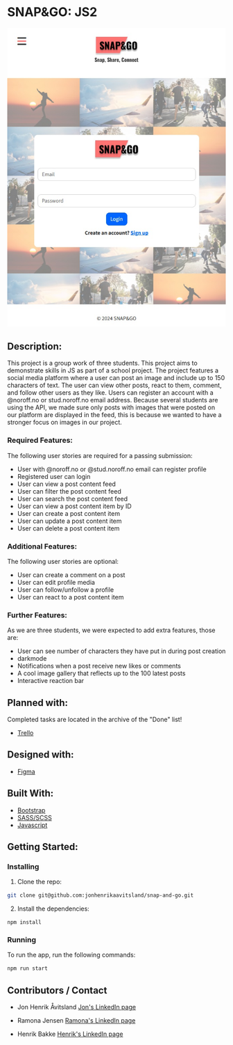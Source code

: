 # SNAP&GO: JS2

![image](./src/assets/images/screenshot.jpg)

## Description:

This project is a group work of three students. This project aims to demonstrate skills in JS as part of a school project. The project features a social media platform where a user can post an image and include up to 150 characters of text. The user can view other posts, react to them, comment, and follow other users as they like. Users can register an account with a @noroff.no or stud.noroff.no email address. Because several students are using the API, we made sure only posts with images that were posted on our platform are displayed in the feed, this is because we wanted to have a stronger focus on images in our project. 

### Required Features:
The following user stories are required for a passing submission:

- User with @noroff.no or @stud.noroff.no email can register profile
- Registered user can login
- User can view a post content feed
- User can filter the post content feed
- User can search the post content feed
- User can view a post content item by ID
- User can create a post content item
- User can update a post content item
- User can delete a post content item

### Additional Features:
The following user stories are optional:

- User can create a comment on a post
- User can edit profile media
- User can follow/unfollow a profile
- User can react to a post content item

### Further Features:
As we are three students, we were expected to add extra features, those are:

- User can see number of characters they have put in during post creation
- darkmode
- Notifications when a post receive new likes or comments
- A cool image gallery that reflects up to the 100 latest posts
- Interactive reaction bar

## Planned with:
Completed tasks are located in the archive of the "Done" list!
- [Trello](https://trello.com/invite/b/0DpUwXYt/ATTI7c9c0b156f08118866004db45bbec6ecBF3D54F9/js2-ca)

## Designed with:
- [Figma](https://www.figma.com/)

## Built With:
- [Bootstrap](https://getbootstrap.com/docs/5.3/getting-started/introduction/)
- [SASS/SCSS](https://sass-lang.com/)
- [Javascript](https://developer.mozilla.org/en-US/docs/Web/JavaScript)

## Getting Started:

### Installing

1. Clone the repo:

```bash
git clone git@github.com:jonhenrikaavitsland/snap-and-go.git
```

2. Install the dependencies:

```
npm install
```

### Running

To run the app, run the following commands:

```bash
npm run start
```

## Contributors / Contact

- Jon Henrik Åvitsland 
[Jon's LinkedIn page](https://www.linkedin.com/in/jon-henrik-aavitsland-abaa872b7/)

- Ramona Jensen
[Ramona's LinkedIn page](https://www.linkedin.com/in/ramona-jensen-9994362b8/)

- Henrik Bakke
[Henrik's LinkedIn page](https://www.linkedin.com/in/henrik-bakke-76b716294/)
